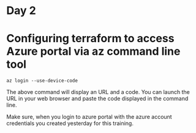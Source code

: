 # Day 2

# Configuring terraform to access Azure portal via az command line tool
```
az login --use-device-code
```
The above command will display an URL and a code.  You can launch the URL in your web browser and paste the code displayed in the command line.

Make sure, when you login to azure portal with the azure account credentials you created yesterday for this training.
